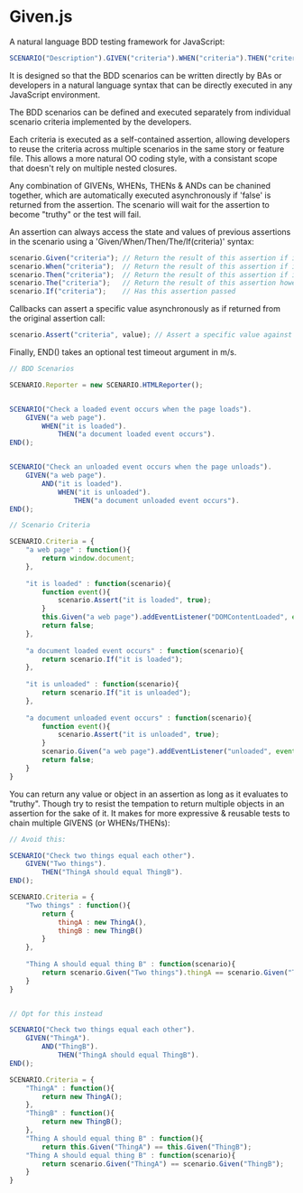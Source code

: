 Given.js
========

A natural language BDD testing framework for JavaScript:

```javascript
SCENARIO("Description").GIVEN("criteria").WHEN("criteria").THEN("criteria").AND("criteria").END();
```

It is designed so that the BDD scenarios can be written directly by BAs or developers in a natural language syntax that can be directly executed in any JavaScript environment.

The BDD scenarios can be defined and executed separately from individual scenario criteria implemented by the developers.

Each criteria is executed as a self-contained assertion, allowing developers to reuse the criteria across multiple scenarios in the same story or feature file. This allows a more natural OO coding style, with a consistant scope that doesn't rely on multiple nested closures.

Any combination of GIVENs, WHENs, THENs & ANDs can be chanined together, which are automatically executed asynchronously if 'false' is returned from the assertion. The scenario will wait for the assertion to become "truthy" or the test will fail.

An assertion can always access the state and values of previous assertions in the scenario using a 'Given/When/Then/The/If(criteria)' syntax:

```javascript
scenario.Given("criteria");	// Return the result of this assertion if it has been executed as a GIVEN
scenario.When("criteria");	// Return the result of this assertion if it has been executed as a WHEN
scenario.Then("criteria");	// Return the result of this assertion if it has been executed as a THEN
scenario.The("criteria");	// Return the result of this assertion however it has been executed
scenario.If("criteria");	// Has this assertion passed
```

Callbacks can assert a specific value asynchronously as if returned from the original assertion call:
```javascript
scenario.Assert("criteria", value);	// Assert a specific value against this criteria
```

Finally, END() takes an optional test timeout argument in m/s.


```javascript
// BDD Scenarios

SCENARIO.Reporter = new SCENARIO.HTMLReporter();


SCENARIO("Check a loaded event occurs when the page loads").
	GIVEN("a web page").
		WHEN("it is loaded").
			THEN("a document loaded event occurs").
END();


SCENARIO("Check an unloaded event occurs when the page unloads").
	GIVEN("a web page").
		AND("it is loaded").
			WHEN("it is unloaded").
				THEN("a document unloaded event occurs").
END();

```


```javascript
// Scenario Criteria

SCENARIO.Criteria = {
	"a web page" : function(){
		return window.document;
	},
	
	"it is loaded" : function(scenario){
		function event(){
			scenario.Assert("it is loaded", true);
		}
		this.Given("a web page").addEventListener("DOMContentLoaded", event, false);
		return false;
	},
	
	"a document loaded event occurs" : function(scenario){
		return scenario.If("it is loaded");
	},
	
	"it is unloaded" : function(scenario){
		return scenario.If("it is unloaded");
	},
	
	"a document unloaded event occurs" : function(scenario){
		function event(){
			scenario.Assert("it is unloaded", true);
		}
		scenario.Given("a web page").addEventListener("unloaded", event, false);
		return false;
	}
}

```

You can return any value or object in an assertion as long as it evaluates to "truthy". Though try to resist the tempation to return multiple objects in an assertion for the sake of it. It makes for more expressive & reusable tests to chain multiple GIVENS (or WHENs/THENs):

```javascript
// Avoid this:

SCENARIO("Check two things equal each other").
	GIVEN("Two things").
		THEN("ThingA should equal ThingB").
END();

SCENARIO.Criteria = {
	"Two things" : function(){
		return {
			thingA : new ThingA(),
			thingB : new ThingB()
		}
	},
	
	"Thing A should equal thing B" : function(scenario){
		return scenario.Given("Two things").thingA == scenario.Given("Two things").thingB;
	}
}


// Opt for this instead

SCENARIO("Check two things equal each other").
	GIVEN("ThingA").
		AND("ThingB").
			THEN("ThingA should equal ThingB").
END();

SCENARIO.Criteria = {
	"ThingA" : function(){
		return new ThingA();
	},
	"ThingB" : function(){
		return new ThingB();
	},
	"Thing A should equal thing B" : function(){
		return this.Given("ThingA") == this.Given("ThingB");
	"Thing A should equal thing B" : function(scenario){
		return scenario.Given("ThingA") == scenario.Given("ThingB");
	}
}
```
